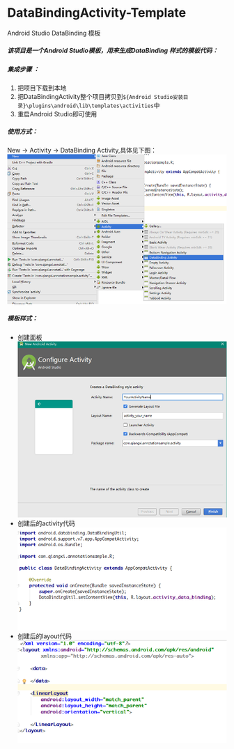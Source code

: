 # DataBindingActivity-Template
Android Studio DataBinding 模板

##### 该项目是一个Android Studio模板，用来生成DataBinding 样式的模板代码：  
##### 集成步骤 ：
1. 把项目下载到本地
2. 把DataBindingActivity整个项目拷贝到`${Android Studio安装目录}\plugins\android\lib\templates\activities`中
3. 重启Android Studio即可使用

##### 使用方式：
New -> Activity -> DataBinding Activity,具体见下图：
![图1](https://github.com/qiangxi/ImageLib/blob/master/Image/DataBindingTemp03.png?raw=true)

##### 模板样式：
- 创建面板  
![图2](https://github.com/qiangxi/ImageLib/blob/master/Image/DataBindingTemp01.png?raw=true)
- 创建后的activity代码  
![图3](https://github.com/qiangxi/ImageLib/blob/master/Image/DataBindingTemp04.png?raw=true)
- 创建后的layout代码  
![图4](https://github.com/qiangxi/ImageLib/blob/master/Image/DataBindingTemp02.png?raw=true)
